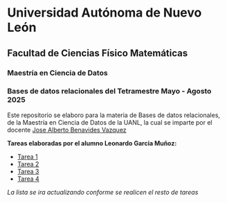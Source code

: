 # Universidad Autónoma de Nuevo León
## Facultad de Ciencias Físico Matemáticas
### Maestría en Ciencia de Datos

### Bases de datos relacionales del Tetramestre Mayo - Agosto 2025

Este repositorio se elaboro para la materia de Bases de datos relacionales, de la Maestría en Ciencia de Datos de la UANL, la cual se imparte por el docente [Jose Alberto Benavides Vazquez](https://github.com/albertobenavides)

**Tareas elaboradas por el alumno Leonardo Garcia Muñoz:**

- [Tarea 1](/Tarea%201/Tarea%201%20-%20Investigacion%20y%20Descripcion%20de%20Base%20de%20Datos.md)
- [Tarea 2](/Tarea%202/Tarea%202%20-%20Modelo%20Entidad-Relacion.md)
- [Tarea 3](/Tarea%203/Tarea%203%20-%20Modelo%20Relacional%20y%20Algebra%20Relacional.md)
- [Tarea 4](/Tarea%204/Tarea%204%20-%20Creacion%20de%20Base%20de%20Datos.md)
  
 *La lista se ira actualizando conforme se realicen el resto de tareas*
